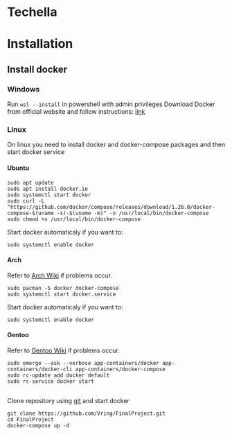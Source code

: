 # Techella

# Installation

## Install docker
### Windows
Run ```wsl --install``` in powershell with admin privileges
Download Docker from official website and follow instructions: [link](https://docs.docker.com/desktop/windows/install/)

### Linux
On linux you need to install docker and docker-compose packages and then start docker service
#### Ubuntu
```
sudo apt update
sudo apt install docker.io
sudo systemctl start docker
sudo curl -L "https://github.com/docker/compose/releases/download/1.26.0/docker-compose-$(uname -s)-$(uname -m)" -o /usr/local/bin/docker-compose
sudo chmod +x /usr/local/bin/docker-compose
```
Start docker automaticaly if you want to:
```
sudo systemctl enable docker
````

#### Arch
Refer to [Arch Wiki](https://wiki.archlinux.org/title/Docker) if problems occur.
```
sudo pacman -S docker docker-compose
sudo systemctl start docker.service
```
Start docker automaticaly if you want to:
```
sudo systemctl enable docker
````

#### Gentoo
Refer to [Gentoo Wiki](https://wiki.gentoo.org/wiki/Docker#Installation) if problems occur.
```
sudo emerge --ask --verbose app-containers/docker app-containers/docker-cli app-containers/docker-compose
sudo rc-update add docker default
sudo rc-service docker start
```
##
Clone repository using [git](https://git-scm.com/book/en/v2/Getting-Started-Installing-Git) and start docker
```
git clone https://github.com/Vring/FinalProject.git
cd FinalProject
docker-compose up -d
```
